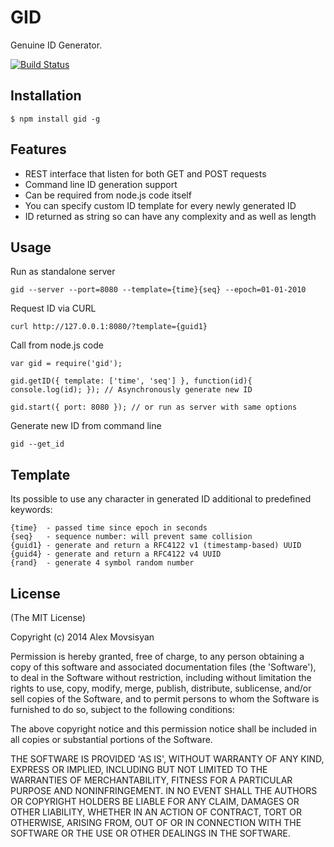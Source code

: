 # GID

Genuine ID Generator.

[![Build Status](https://travis-ci.org/konteck/gid.png)](https://travis-ci.org/konteck/gid)

## Installation

    $ npm install gid -g

## Features

  * REST interface that listen for both GET and POST requests
  * Command line ID generation support
  * Can be required from node.js code itself
  * You can specify custom ID template for every newly generated ID
  * ID returned as string so can have any complexity and as well as length

## Usage

Run as standalone server

    gid --server --port=8080 --template={time}{seq} --epoch=01-01-2010

Request ID via CURL

    curl http://127.0.0.1:8080/?template={guid1}

Call from node.js code

    var gid = require('gid');

    gid.getID({ template: ['time', 'seq'] }, function(id){ console.log(id); }); // Asynchronously generate new ID

    gid.start({ port: 8080 }); // or run as server with same options

Generate new ID from command line

    gid --get_id

## Template

Its possible to use any character in generated ID additional to predefined keywords:

    {time}  - passed time since epoch in seconds
    {seq}   - sequence number: will prevent same collision
    {guid1} - generate and return a RFC4122 v1 (timestamp-based) UUID
    {guid4} - generate and return a RFC4122 v4 UUID
    {rand}  - generate 4 symbol random number

## License 

(The MIT License)

Copyright (c) 2014 Alex Movsisyan

Permission is hereby granted, free of charge, to any person obtaining
a copy of this software and associated documentation files (the
'Software'), to deal in the Software without restriction, including
without limitation the rights to use, copy, modify, merge, publish,
distribute, sublicense, and/or sell copies of the Software, and to
permit persons to whom the Software is furnished to do so, subject to
the following conditions:

The above copyright notice and this permission notice shall be
included in all copies or substantial portions of the Software.

THE SOFTWARE IS PROVIDED 'AS IS', WITHOUT WARRANTY OF ANY KIND,
EXPRESS OR IMPLIED, INCLUDING BUT NOT LIMITED TO THE WARRANTIES OF
MERCHANTABILITY, FITNESS FOR A PARTICULAR PURPOSE AND NONINFRINGEMENT.
IN NO EVENT SHALL THE AUTHORS OR COPYRIGHT HOLDERS BE LIABLE FOR ANY
CLAIM, DAMAGES OR OTHER LIABILITY, WHETHER IN AN ACTION OF CONTRACT,
TORT OR OTHERWISE, ARISING FROM, OUT OF OR IN CONNECTION WITH THE
SOFTWARE OR THE USE OR OTHER DEALINGS IN THE SOFTWARE.
